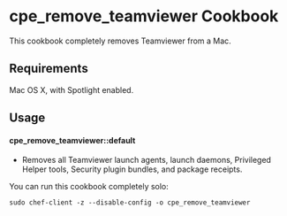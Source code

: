 cpe_remove_teamviewer Cookbook
=====================
This cookbook completely removes Teamviewer from a Mac.


Requirements
------------
Mac OS X, with Spotlight enabled.


Usage
-----
#### cpe_remove_teamviewer::default
* Removes all Teamviewer launch agents, launch daemons, Privileged Helper tools, Security plugin bundles, and package receipts.

You can run this cookbook completely solo:
```
sudo chef-client -z --disable-config -o cpe_remove_teamviewer
```